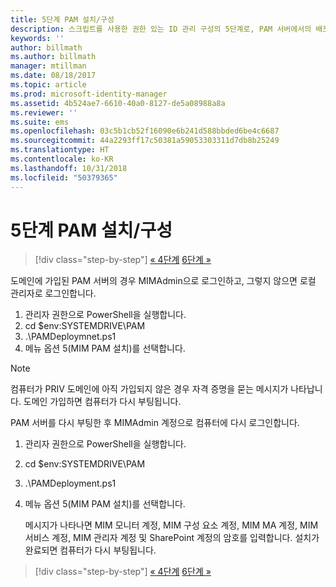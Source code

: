 ```yaml
---
title: 5단계 PAM 설치/구성
description: 스크립트를 사용한 권한 있는 ID 관리 구성의 5단계로, PAM 서버에서의 배포 단계를 설명합니다.
keywords: ''
author: billmath
ms.author: billmath
manager: mtillman
ms.date: 08/18/2017
ms.topic: article
ms.prod: microsoft-identity-manager
ms.assetid: 4b524ae7-6610-40a0-8127-de5a08988a8a
ms.reviewer: ''
ms.suite: ems
ms.openlocfilehash: 03c5b1cb52f16090e6b241d588bbded6be4c6687
ms.sourcegitcommit: 44a2293ff17c50381a59053303311d7db8b25249
ms.translationtype: HT
ms.contentlocale: ko-KR
ms.lasthandoff: 10/31/2018
ms.locfileid: "50379365"
---
```

# <a name="step-5-installingconfiguring-pam"></a>5단계 PAM 설치/구성

> [!div class="step-by-step"]
> [« 4단계](sp1-step4-configuring-sharepoint.md)
> [6단계 »](sp1-step6-setup-pam-trust.md)

도메인에 가입된 PAM 서버의 경우 MIMAdmin으로 로그인하고, 그렇지 않으면 로컬 관리자로 로그인합니다.
1. 관리자 권한으로 PowerShell을 실행합니다.
2. cd $env:SYSTEMDRIVE\PAM
3. .\PAMDeploymnet.ps1
4. 메뉴 옵션 5(MIM PAM 설치)를 선택합니다.

>[!NOTE]
>컴퓨터가 PRIV 도메인에 아직 가입되지 않은 경우 자격 증명을 묻는 메시지가 나타납니다. 도메인 가입하면 컴퓨터가 다시 부팅됩니다.

PAM 서버를 다시 부팅한 후 MIMAdmin 계정으로 컴퓨터에 다시 로그인합니다.

1. 관리자 권한으로 PowerShell을 실행합니다.
2. cd $env:SYSTEMDRIVE\PAM
3. .\PAMDeployment.ps1
4. 메뉴 옵션 5(MIM PAM 설치)를 선택합니다.

   메시지가 나타나면 MIM 모니터 계정, MIM 구성 요소 계정, MIM MA 계정, MIM 서비스 계정, MIM 관리자 계정 및 SharePoint 계정의 암호를 입력합니다.
   설치가 완료되면 컴퓨터가 다시 부팅됩니다.

> [!div class="step-by-step"]
> [« 4단계](sp1-step4-configuring-sharepoint.md)
> [6단계 »](sp1-step6-setup-pam-trust.md)
